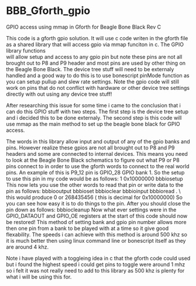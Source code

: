 BBB_Gforth_gpio
===============

GPIO access using mmap in Gforth for Beagle Bone Black Rev C

This code is a gforth gpio solution.  It will use c code writen in the gforth file 
as a shared library that will access gpio via mmap funciton in c.  The GPIO library functions  
will allow setup and access to any gpio pin but note these pins are not all brought out to P8 and P9 header
and most pins are used by other thing on the Beagle Bone Black.  The device tree stuff will need to be 
externaly handled and a good way to do this is to use bonescript pinMode function as you can setup pullup 
and slew rate settings. Note the gpio code will still work on pins that do not conflict with hardware or 
other device tree settings directly with out using any device tree stuff!  

After researching this issue for some time i came to the conclusion that i can do this GPIO stuff with
two steps.  The first step is the device tree setup and i decided this to be done externaly.
The second step is this code will use mmap as the main method to set up the beagle bone black for 
GPIO access.  

The words in this library allow input and output of any of the gpio banks and pins.  However realize 
these gpios are not all brought out to P8 and P9 headers and some are connected to internal devices. 
This means you need to look at the Beagle Bone Black schematics to figure out what P9 or P8 pins connect to 
in order to use the gforth words to connect to the real world pins.  An example of this is P9_12 pin is
GPIO_28 GPIO bank 1.  So the setup to use this pin in my code would be as follows:
1 0x10000000 bbbiosetup 
This now lets you use the other words to read that pin or write data to the pin as follows:
bbbiooutput 
bbbioset
bbbioclear
bbbioinput 
bbbioread .  \ this would produce 0 or 268435456 ( this is decimal for 0x10000000)
So you can see how easy it is to do things to the pin.  After you should close the pin down as follows:
bbbiocleanup
Now what ever settings were in the GPIO_DATAOUT and GPIO_OE registers at the start of this code should 
now be restored!
This method of setting bank and gpio pin number allows more then one pin from a bank to be played with at
a time so it give good flexability.  The speeds i can achieve with this method is around 500 khz  so it is
much better then using linux command line or bonescript itself as they are around 4 khz.  

Note i have played with a toggleing idea in c that the gforth code could used but i found the highest speed
i could get pins to toggle were around 1 mhz so i felt it was not really need to add to this library as
500 khz is plenty for what i will be using this for. 